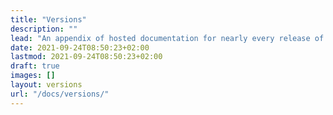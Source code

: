 ```yaml
---
title: "Versions"
description: ""
lead: "An appendix of hosted documentation for nearly every release of Memoria."
date: 2021-09-24T08:50:23+02:00
lastmod: 2021-09-24T08:50:23+02:00
draft: true
images: []
layout: versions
url: "/docs/versions/"
---
```

